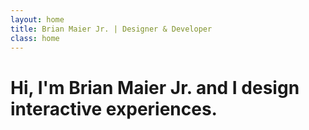 ```yaml
---
layout: home
title: Brian Maier Jr. | Designer & Developer
class: home
---
```


# Hi, I'm Brian Maier Jr. and I design interactive experiences.